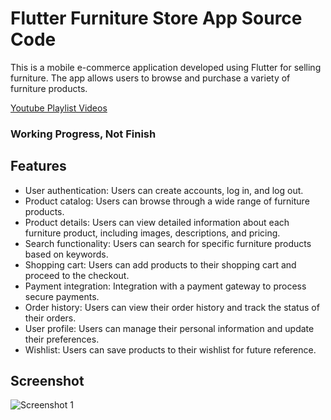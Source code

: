 # Flutter Furniture Store App Source Code
This is a mobile e-commerce application developed using Flutter for selling furniture. The app allows users to browse and purchase a variety of furniture products.

[Youtube Playlist Videos](https://www.youtube.com/watch?v=mci50fE25hs&list=PLPbZFpjJe77oXOJFWBXkKym3HeYwnf7qn&pp=gAQBiAQB)

### Working Progress, Not Finish

## Features

- User authentication: Users can create accounts, log in, and log out.
- Product catalog: Users can browse through a wide range of furniture products.
- Product details: Users can view detailed information about each furniture product, including images, descriptions, and pricing.
- Search functionality: Users can search for specific furniture products based on keywords.
- Shopping cart: Users can add products to their shopping cart and proceed to the checkout.
- Payment integration: Integration with a payment gateway to process secure payments.
- Order history: Users can view their order history and track the status of their orders.
- User profile: Users can manage their personal information and update their preferences.
- Wishlist: Users can save products to their wishlist for future reference.

## Screenshot

![Screenshot 1](https://i.hizliresim.com/fe210ap.png)

